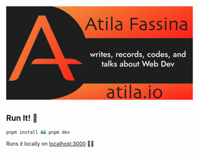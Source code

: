 <div align="center">
    <h1>
    <img src="/public/og.png" alt="Atila Fassina's website">
    </h1>
</div>

## Run It! 🔭

```sh
pnpm install && pnpm dev
```

Runs it locally on [localhost:3000](http://localhost:3000) 🧑‍🚀
